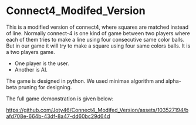 # Connect4_Modifed_Version
This is a modified version of connect4, where squares are matched instead of line. Normally connect-4 is one kind of game between two players where each of them tries to make a line using four consecutive same color balls. But in our game it will try to make a square using  four same colors balls.
It is a two players game.
* One player is the user.
* Another is AI.

The game is designed in python. We used minimax algorithm and alpha-beta pruning for designing.


The full game demonstration is given below:



https://github.com/Joty46/Connect4_Modifed_Version/assets/103527194/bafd708e-664b-43df-8a47-dd60bc29d64d

